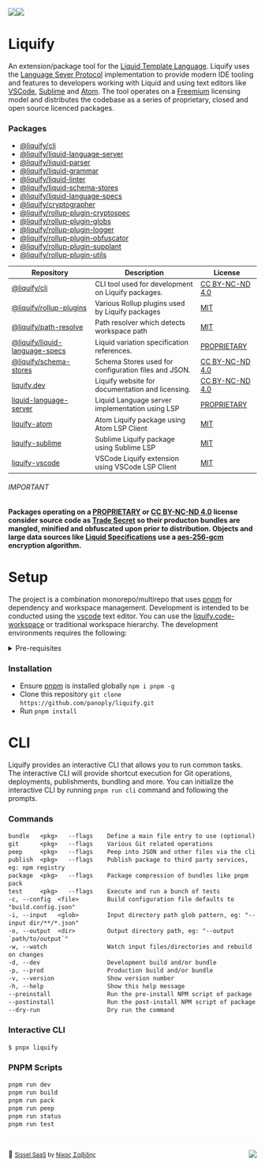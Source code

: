 <img src="https://img.shields.io/circleci/build/github/panoply/liquify/circleci-project-setup?token=54a787fdd39139be0add226455eb4d07f34f9d3f&style=flat-square&logo=CircleCI&label=&labelColor=555" align="left" />&nbsp;&nbsp;<img align="left" src="https://img.shields.io/librariesio/release/npm/@liquify/specs?style=flat-square&label=&logoWidth=28&labelColor=555&logo=data:image/svg+xml;base64,PHN2ZyB4bWxucz0iaHR0cDovL3d3dy53My5vcmcvMjAwMC9zdmciIHZpZXdCb3g9IjAgMCAyNCA5LjMzIj48dGl0bGU+bnBtPC90aXRsZT48cGF0aCBkPSJNMCwwVjhINi42N1Y5LjMzSDEyVjhIMjRWMFpNNi42Nyw2LjY2SDUuMzN2LTRINHY0SDEuMzRWMS4zM0g2LjY3Wm00LDBWOEg4VjEuMzNoNS4zM1Y2LjY2SDEwLjY3Wm0xMiwwSDIxLjM0di00SDIwdjRIMTguNjd2LTRIMTcuMzR2NEgxNC42N1YxLjMzaDhabS0xMi00SDEyVjUuMzNIMTAuNjZaIiBzdHlsZT0iZmlsbDojZmZmIi8+PC9zdmc+" />
<br>

# Liquify

An extension/package tool for the [Liquid Template Language](#). Liquify uses the [Language Sever Protocol](#) implementation to provide modern IDE tooling and features to developers working with Liquid and using text editors like [VSCode](#), [Sublime](#) and [Atom](#). The tool operates on a [Freemium](#) licensing model and distributes the codebase as a series of proprietary, closed and open source licenced packages.

### Packages

- [@liquify/cli](#)
- [@liquify/liquid-language-server](#)
- [@liquify/liquid-parser](#)
- [@liquify/liquid-grammar](#)
- [@liquify/liquid-linter](#)
- [@liquify/liquid-schema-stores](#)
- [@liquify/liquid-language-specs](#)
- [@liquify/cryptographer](#)
- [@liquify/rollup-plugin-cryptospec](#)
- [@liquify/rollup-plugin-globs](#)
- [@liquify/rollup-plugin-logger](#)
- [@liquify/rollup-plugin-obfuscator](#)
- [@liquify/rollup-plugin-supplant](#)
- [@liquify/rollup-plugin-utils](#)

| Repository                          | Description                                          | License              |
| ----------------------------------- | ---------------------------------------------------- | -------------------- |
| [@liquify/cli](#)                   | CLI tool used for development on Liquify packages.   | [CC BY-NC-ND 4.0](#) |
| [@liquify/rollup-plugins](#)        | Various Rollup plugins used by Liquify packages      | [MIT](#)             |
| [@liquify/path-resolve](#)          | Path resolver which detects workspace path           | [MIT](#)             |
| [@liquify/liquid-language-specs](#) | Liquid variation specification references.           | [PROPRIETARY](#)     |
| [@liquify/schema-stores](#)         | Schema Stores used for configuration files and JSON. | [CC BY-NC-ND 4.0](#) |
| [liquify.dev](#)                    | Liquify website for documentation and licensing.     | [CC BY-NC-ND 4.0](#) |
| [liquid-language-server](#)         | Liquid Language server implementation using LSP      | [PROPRIETARY](#)     |
| [liquify-atom ](#)                  | Atom Liquify package using Atom LSP Client           | [MIT](#)             |
| [liquify-sublime](#)                | Sublime Liquify package using Sublime LSP            | [MIT](#)             |
| [liquify-vscode](#)                 | VSCode Liquify extension using VSCode LSP Client     | [MIT](#)             |

###### IMPORTANT

**Packages operating on a [PROPRIETARY](#) or [CC BY-NC-ND 4.0](#) license consider source code as [Trade Secret](https://en.wikipedia.org/wiki/Proprietary_software#Types) so their producton bundles are mangled, minified and obfuscated upon prior to distribution. Objects and large data sources like [Liquid Specifications](#) use a [aes-256-gcm](https://en.wikipedia.org/wiki/Galois/Counter_Mode) encryption algorithm.**

# Setup

The project is a combination monorepo/multirepo that uses [pnpm](#) for dependency and workspace management. Development is intended to be conducted using the [vscode](#) text editor. You can use the [liquify.code-workspace](#) or traditional workspace hierarchy. The development environments requires the following:

<details>
<summary>
  Pre-requisites
</summary>
<p>

- [Git](#)
- [Node](#)
- [Pnpm](#)
- [VS Code](#)

</p>
</details>

### Installation

- Ensure [pnpm](#) is installed globally `npm i pnpm -g`
- Clone this repository `git clone https://github.com/panoply/liquify.git`
- Run `pnpm install`

# CLI

Liquify provides an interactive CLI that allows you to run common tasks. The interactive CLI will provide shortcut execution for Git operations, deployments, publishments, bundling and more. You can initialize the interactive CLI by running `pnpm run cli` command and following the prompts.

### Commands

```cli
bundle   <pkg>   --flags    Define a main file entry to use (optional)
git      <pkg>   --flags    Various Git related operations
peep     <pkg>   --flags    Peep into JSON and other files via the cli
publish  <pkg>   --flags    Publish package to third party services, eg: npm registry
package  <pkg>   --flags    Package compression of bundles like pnpm pack
test     <pkg>   --flags    Execute and run a bunch of tests
-c, --config  <file>        Build configuration file defaults to "build.config.json"
-i, --input   <glob>        Input directory path glob pattern, eg: "--input dir/**/*.json"
-o, --output  <dir>         Output directory path, eg: "--output `path/to/output`"
-w, --watch                 Watch input files/directories and rebuild on changes
-d, --dev                   Development build and/or bundle
-p, --prod                  Production build and/or bundle
-v, --version               Show version number
-h, --help                  Show this help message
--preinstall                Run the pre-install NPM script of package
--postinstall               Run the post-install NPM script of package
--dry-run                   Dry run the command
```

### Interactive CLI

```cli
$ pnpx liquify
```

### PNPM Scripts

```cli
pnpm run dev
pnpm run build
pnpm run pack
pnpm run peep
pnpm run status
pnpm run test
```

<img src="https://raw.githubusercontent.com/panoply/liquify/next/assets/line.svg?token=ABVXCLHQXKGG6A6H7G2JQGK6YBWSS" />

🥛 <small>[Sissel SaaS](#) by [Νίκος Σαβίδης](mailto:nicos@gmx.com)</small> <img align="right" src="https://img.shields.io/badge/-@sisselsiv-1DA1F2?logo=twitter&logoColor=fff" />

